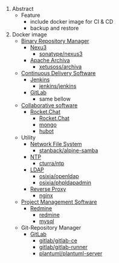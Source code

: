 1. Abstract
   - Feature
     - include docker image for CI & CD
     - backup and restore
2. Docker image
   - [Binary Repository Manager](https://en.wikipedia.org/wiki/Binary_repository_manager)
     - [Nexu3](https://www.sonatype.com/nexus-repository-sonatype)
       - [sonatype/nexus3](https://hub.docker.com/r/sonatype/nexus3/)
     - [Apache Archiva](https://archiva.apache.org/index.cgi)
       - [xetusoss/archiva](https://hub.docker.com/r/xetusoss/archiva/)
   - [Continuous Delivery Software](https://en.wikipedia.org/wiki/Continuous_Delivery)
     - [Jenkins](https://jenkins.io/)
       - [jenkins/jenkins](https://hub.docker.com/r/jenkins/jenkins/)
     - [GitLab](https://about.gitlab.com/)
       - same bellow
   - [Collaborative software](https://en.wikipedia.org/wiki/Collaborative_software)
     - [Rocket.Chat](https://rocket.chat/)
       - [Rocket.Chat](https://hub.docker.com/r/rocketchat/rocket.chat)
       - [mongo](https://hub.docker.com/_/mongo)
       - [hubot](https://hub.docker.com/r/rocketchat/hubot-rocketchat)
   - Utility
     - [Network File System](https://en.wikipedia.org/wiki/Distributed_file_system)
       - [stanback/alpine-samba](https://hub.docker.com/r/stanback/alpine-samba)
     - [NTP](https://en.wikipedia.org/wiki/Network_Time_Protocol)
       - [cturra/ntp](https://hub.docker.com/r/cturra/ntp)
     - [LDAP](https://en.wikipedia.org/wiki/Lightweight_Directory_Access_Protocol)
       - [osixia/openldap](https://hub.docker.com/r/osixia/openldap)
       - [osixia/phpldapadmin](https://hub.docker.com/r/osixia/phpldapadmin)
     - [Reverse Proxy](https://en.wikipedia.org/wiki/Reverse_proxy)
       - [nginx](https://hub.docker.com/_/nginx/)
   - [Project Management Software](https://en.wikipedia.org/wiki/Project_management_software)
     - [Redmine](http://www.redmine.org/)
       - [redmine](https://hub.docker.com/_/redmine/)
       - [mysql](https://hub.docker.com/_/mysql)
   - Git-Repository Manager
     - [GitLab](https://about.gitlab.com/)
       - [gitlab/gitlab-ce](https://hub.docker.com/r/gitlab/gitlab-ce/)
       - [gitlab/gitlab-runner](https://hub.docker.com/r/gitlab/gitlab-runner/)
       - [plantuml/plantuml-server](https://hub.docker.com/r/plantuml/plantuml-server)
